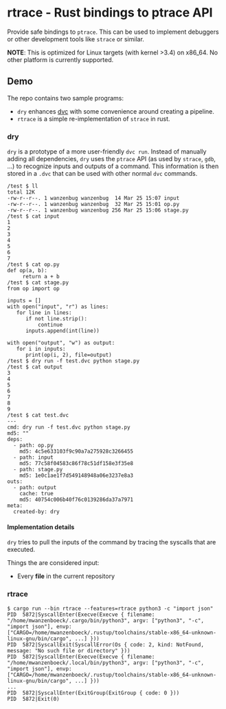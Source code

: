 # rtrace - Rust bindings to ptrace API

Provide safe bindings to `ptrace`. This can be used to implement debuggers or other development tools
like `strace` or similar.

**NOTE**: This is optimized for Linux targets (with kernel >3.4) on x86_64. No other platform is
currently supported.

## Demo

The repo contains two sample programs:

* `dry` enhances [dvc](https://github.com/iterative/dvc/) with some convenience around creating a pipeline.
* `rtrace` is a simple re-implementation of `strace` in rust.

### dry
`dry` is a prototype of a more user-friendly `dvc run`. Instead of manually adding all
dependencies, `dry` uses the `ptrace` API (as used by `strace`, `gdb`, ...) to
recognize inputs and outputs of a command. This information is then stored in a
`.dvc` that can be used with other normal `dvc` commands.

```terminal
/test $ ll
total 12K
-rw-r--r--. 1 wanzenbug wanzenbug  14 Mar 25 15:07 input
-rw-r--r--. 1 wanzenbug wanzenbug  32 Mar 25 15:01 op.py
-rw-r--r--. 1 wanzenbug wanzenbug 256 Mar 25 15:06 stage.py
/test $ cat input
1
2
3
4
5
6
7
/test $ cat op.py
def op(a, b):
     return a + b
/test $ cat stage.py
from op import op

inputs = []
with open("input", "r") as lines:
   for line in lines:
      if not line.strip():
          continue
      inputs.append(int(line))

with open("output", "w") as output:
   for i in inputs:
      print(op(i, 2), file=output)
/test $ dry run -f test.dvc python stage.py
/test $ cat output
3
4
5
6
7
8
9
/test $ cat test.dvc
---
cmd: dry run -f test.dvc python stage.py
md5: ""
deps:
  - path: op.py
    md5: 4c5e633103f9c90a7a275928c3266455
  - path: input
    md5: 77c58f04583c86f78c51df158e3f35e8
  - path: stage.py
    md5: 1e0c1ae1f7d549148948a06e3237e8a3
outs:
  - path: output
    cache: true
    md5: 40754c006b40f76c0139286da37a7971
meta:
  created-by: dry
```

#### Implementation details
`dry` tries to pull the inputs of the command by tracing the syscalls that are executed.

Things the are considered input:
* Every **file** in the current repository

### rtrace

```
$ cargo run --bin rtrace --features=rtrace python3 -c "import json"
PID  5872|SyscallEnter(Execve(Execve { filename: "/home/mwanzenboeck/.cargo/bin/python3", argv: ["python3", "-c", "import json"], envp: ["CARGO=/home/mwanzenboeck/.rustup/toolchains/stable-x86_64-unknown-linux-gnu/bin/cargo", ...] }))
PID  5872|SyscallExit(SyscallError(Os { code: 2, kind: NotFound, message: "No such file or directory" }))
PID  5872|SyscallEnter(Execve(Execve { filename: "/home/mwanzenboeck/.local/bin/python3", argv: ["python3", "-c", "import json"], envp: ["CARGO=/home/mwanzenboeck/.rustup/toolchains/stable-x86_64-unknown-linux-gnu/bin/cargo", ...] }))
...
PID  5872|SyscallEnter(ExitGroup(ExitGroup { code: 0 }))
PID  5872|Exit(0)
```
